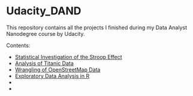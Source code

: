 # Udacity_DAND

This repository contains all the projects I finished during my Data Analyst Nanodegree course by Udacity.

Contents:

* [Statistical Investigation of the Stroop Effect](/DAND_p1)
* [Analysis of Titanic Data](/DAND_p2)
* [Wrangling of OpenStreetMap Data](/DAND_p3)
* [Exploratory Data Analysis in R](/DAND_p4)
*
*

